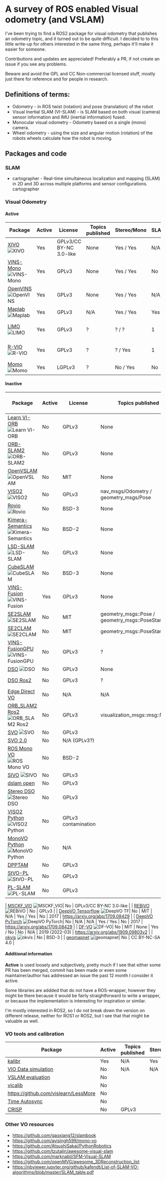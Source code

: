 # A survey of ROS enabled Visual odometry (and VSLAM)
I've been trying to find a ROS2 package for visual odometry that publishes an odometry topic, and it turned out to be quite difficult. I decided to to this little write-up for others interested in the same thing, perhaps it'll make it easier for someone.

Contributions and updates are appreciated! Preferably a PR, if not create an issue if you see any problems.

Beware and avoid the GPL and CC Non-commercial licensed stuff, mostly just there for reference and for people in research.

## Definitions of terms:
- Odometry - in ROS twist (rotation) and pose (translation) of the robot
- Visual Inertial SLAM (VI-SLAM) - is SLAM based on both visual (camera) sensor information and IMU (inertial information) fused.
- Monocular visual odometry - Odometry based on a single (mono) camera.
- Wheel odometry - using the size and angular motion (rotation) of the robots wheels calculate how the robot is moving.
 

## Packages and code

### SLAM

- cartographer - Real-time simultaneous localization and mapping (SLAM) in 2D and 3D across multiple platforms and sensor configurations. cartographer

### Visual Odometry
#### Active

| Package  |  Active | License | Topics published |  Stereo/Mono  | SLAM | ROS version | Year (last update) | Paper  | 
|---|---|---|---|---|---|---|---|---|
| [XIVO](https://github.com/ucla-vision/xivo) ![XIVO](https://img.shields.io/github/stars/ucla-vision/xivo.svg)| Yes | GPLv3/CC BY-NC 3.0-like | None | Yes / Yes | N/A | 1 | 2019 (2023-03) | http://vision.ucla.edu/papers/tsotsosCS15.pdf |
| [VINS-Mono](https://github.com/HKUST-Aerial-Robotics/VINS-Mono) ![VINS-Mono](https://img.shields.io/github/stars/HKUST-Aerial-Robotics/VINS-Mono.svg)| Yes | GPLv3 | None | Yes / Yes | No | 1 | 2017 (2022-09) | https://ieeexplore.ieee.org/document/8421746/?arnumber=8421746&source=authoralert | 
| [OpenVINS](https://github.com/rpng/open_vins) ![OpenVINS](https://img.shields.io/github/stars/rpng/open_vins.svg)| Yes | GPLv3 | None | Yes / Yes | N/A | 1 | 2019 (2023-04) | https://udel.edu/~ghuang/iros19-vins-workshop/papers/06.pdf | 
| [Maplab](https://github.com/ethz-asl/maplab) ![Maplab](https://img.shields.io/github/stars/ethz-asl/maplab.svg) | Yes | GPLv3 | N/A | Yes / Yes | Yes | 1 | 2018 (2023-04) | https://arxiv.org/abs/1711.10250 |
| [LIMO](https://github.com/johannes-graeter/limo) ![LIMO](https://img.shields.io/github/stars/johannes-graeter/limo.svg)| Yes | GPLv3 | ? |  ? / ? | 1 | 2018 (2022-09) | https://books.google.de/books?hl=en&lr=&id=cZW8DwAAQBAJ&oi |
| [R-VIO](https://github.com/rpng/R-VIO) ![R-VIO](https://img.shields.io/github/stars/rpng/R-VIO.svg) | Yes | GPLv3 | ? | ? / Yes | 1 | 2018 (2023-04) | https://journals.sagepub.com/doi/10.1177/0278364919853361 |
| [Momo](https://github.com/johannes-graeter/momo) ![Momo](https://img.shields.io/github/stars/johannes-graeter/momo.svg)| Yes | LGPLv3 | ? | No / Yes | No | N/A | 2017 (2022-09) | -

#### Inactive
| Package  |  Active | License | Topics published |  Stereo/Mono  | SLAM | ROS version | Year (last update) | Paper  | 
|---|---|---|---|---|---|---|---|---|
| [Learn VI-ORB](https://github.com/jingpang/LearnVIORB) ![Learn VI-ORB](https://img.shields.io/github/stars/jingpang/LearnVIORB.svg)| No | GPLv3 | None |  Yes / Yes | | Yes  | 1 |	2016 (2017) | https://arxiv.org/abs/1610.06475 |
| [ORB-SLAM2](https://github.com/raulmur/ORB_SLAM2) ![ORB-SLAM2](https://img.shields.io/github/stars/raulmur/ORB_SLAM2.svg)| No | GPLv3 | None |  Yes / Yes | Yes | 1  | 2016 (2017) |	https://arxiv.org/abs/1610.06475 |
| [OpenVSLAM](https://github.com/xdspacelab/openvslam)  ![OpenVSLAM](https://img.shields.io/github/stars/xdspacelab/openvslam.svg)| No | MIT | None |  Yes / Yes | Yes  |  1 / 2  |	2019 (2020) |	https://arxiv.org/abs/1910.01122 | 
| [VISO2](https://github.com/srv/viso2) ![VISO2](https://img.shields.io/github/stars/srv/viso2.svg)| No | GPLv3 | nav_msgs/Odometry / geometry_msgs/Pose| Yes / Yes | No | 1 | 2011 (2019) | http://t.cvlibs.net/publications/Geiger2011IV.pdf |
| [Rovio](https://github.com/ethz-asl/rovio) ![Rovio](https://img.shields.io/github/stars/ethz-asl/rovio.svg)| No | BSD-3 |None |  Yes / Yes | N/A | 1 | 2017 (2019) | https://www.research-collection.ethz.ch/handle/20.500.11850/263423 | MIT-like |
|[Kimera-Semantics](https://github.com/MIT-SPARK/Kimera-Semantics) ![Kimera-Semantics](https://img.shields.io/github/stars/MIT-SPARK/Kimera-Semantics.svg)| No | BSD-2 | None | Yes / Yes | N/A | 1 | 2019 (2021) | https://arxiv.org/pdf/1910.02490.pdf |
| [LSD-SLAM](https://github.com/tum-vision/lsd_slam) ![LSD-SLAM](https://img.shields.io/github/stars/tum-vision/lsd_slam.svg)| No | GPLv3 | None | No / Yes | N/A | 1 | 2014 (2014) | https://vision.in.tum.de/_media/spezial/bib/caruso2015_omni_lsdslam.pdf |
|[CubeSLAM](https://github.com/shichaoy/cube_slam) ![CubeSLAM](https://img.shields.io/github/stars/shichaoy/cube_slam.svg)| No |  BSD-3 | None | Yes / Yes | Yes | 1 | 2019 (2020) | https://arxiv.org/abs/1806.00557 |
| [VINS-Fusion](https://github.com/HKUST-Aerial-Robotics/VINS-Fusion) ![VINS-Fusion](https://img.shields.io/github/stars/HKUST-Aerial-Robotics/VINS-Fusion.svg)| Yes | GPLv3 | None | Yes / Yes | Yes | 1 | 2019 (2021) | https://ieeexplore.ieee.org/abstract/document/8593603 |
| [SE2SLAM](https://github.com/izhengfan/se2lam) ![SE2SLAM](https://img.shields.io/github/stars/izhengfan/se2lam.svg)| No | MIT | geometry_msgs::Pose / geometry_msgs::PoseStamped | Yes / Yes | Yes | 1 | 2019 (2020) | https://fzheng.me/icra/2019.pdf | 
| [SE2CLAM](https://github.com/izhengfan/se2clam) ![SE2CLAM](https://img.shields.io/github/stars/izhengfan/se2clam.svg)| No | MIT | geometry_msgs::PoseStamped | Yes / Yes | Yes | 1 | 2018 (2020) |  https://ieeexplore.ieee.org/document/8357438 | 
| [VINS-FusionGPU](https://github.com/pjrambo/VINS-Fusion-gpu) ![VINS-FusionGPU](https://img.shields.io/github/stars/pjrambo/VINS-Fusion-gpu.svg)| No | GPLv3 | ? | Yes / Yes | Yes | 1 | 2019 (2019) | - |
| [DSO](https://github.com/JakobEngel/dso_ros) ![DSO](https://img.shields.io/github/stars/JakobEngel/dso_ros.svg)| No | GPLv3 | None | Yes / Yes | No | No | 1 | 2016 (2018) | https://vision.in.tum.de/_media/spezial/bib/engel2016dso.pdf | 
| [DSO Ros2](https://github.com/goktug97/dso_ros2) | No | GPLv3 | ? | ? / ? | 2 |  2019 (2019) | - |
|[Edge Direct VO](https://github.com/kevinchristensen1/EdgeDirectVO) | No | N/A | N/A | Yes / No | No | None | 2019 (2019) | https://arxiv.org/abs/1906.04838 | N/A |
| [ORB_SLAM2 Ros2](https://github.com/alsora/ORB_SLAM2) ![ORB_SLAM2 Ros2](https://img.shields.io/github/stars/alsora/ORB_SLAM2.svg)| No | GPLv3 | visualization_msgs::msg::Marker |
| [SVO](https://github.com/uzh-rpg/rpg_svo) ![SVO](https://img.shields.io/github/stars/uzh-rpg/rpg_svo.svg)| No | GPLv3 | 
| [SVO 2.0](https://github.com/uzh-rpg/rpg_svo_example) | No | N/A (GPLv3?) |
| [ROS Mono VO](https://github.com/atomoclast/ros_mono_vo) ![ROS Mono VO](https://img.shields.io/github/stars/atomoclast/ros_mono_vo.svg)| No | BSD-2 |
| [SIVO](https://github.com/navganti/SIVO) ![SIVO](https://img.shields.io/github/stars/navganti/SIVO.svg)| No | GPLv3 |
| [dslam open](https://github.com/uzh-rpg/dslam_open) | No | GPLv3 |
| [Stereo DSO](https://github.com/HorizonAD/stereo_dso) ![Stereo DSO](https://img.shields.io/github/stars/HorizonAD/stereo_dso.svg)| No | GPLv3 |
| [VISO2 Python](https://github.com/AtlasBuggy/libviso2-python) ![VISO2 Python](https://img.shields.io/github/stars/AtlasBuggy/libviso2-python.svg)| No | GPLv3 contamination |
| [MonoVO Python](https://github.com/uoip/monoVO-python) ![MonoVO Python](https://img.shields.io/github/stars/uoip/monoVO-python.svg)| No | N/A
| [DPPTAM](https://github.com/alejocb/dpptam) | No | GPLv3 |
| [StVO-PL](https://github.com/rubengooj/StVO-PL) ![StVO-PL](https://img.shields.io/github/stars/rubengooj/StVO-PL.svg)| No | GPLv3 |
| [PL-SLAM](https://github.com/rubengooj/pl-slam) ![PL-SLAM](https://img.shields.io/github/stars/rubengooj/pl-slam.svg) | No | GPLv3 |


| [MSCKF_VIO](https://github.com/KumarRobotics/msckf_vio) ![MSCKF_VIO](https://img.shields.io/github/stars/KumarRobotics/msckf_vio.svg)| No | GPLv3/CC BY-NC 3.0-like |
| [REBiVO](https://github.com/JuanTarrio/rebvo) ![REBiVO](https://img.shields.io/github/stars/JuanTarrio/rebvo.svg) | No | GPLv3 |
| [DeepVO Tensorflow](https://github.com/ildoonet/deepvo) ![DeepVO TF](https://img.shields.io/github/stars/ildoonet/deepvo.svg)| No | MIT |  N/A | Yes / Yes | No | 2017 | https://arxiv.org/abs/1709.08429 |
| [DeepVO PyTorch](https://github.com/ChiWeiHsiao/DeepVO-pytorch) ![DeepVO PyTorch](https://img.shields.io/github/stars/ChiWeiHsiao/DeepVO-pytorch.svg)| No | N/A | N/A | Yes / Yes | No | 2017 | https://arxiv.org/abs/1709.08429 |
| [DF-VO](https://github.com/Huangying-Zhan/DF-VO) ![DF-VO](https://img.shields.io/github/stars/Huangying-Zhan/DF-VO.svg)| No | MIT | None | Yes / No | No | N/A | 2019 (2022-03) | https://arxiv.org/abs/1909.09803v2 |
| [okvis](https://github.com/ethz-asl/okvis) ![okvis](https://img.shields.io/github/stars/ethz-asl/okvis.svg) | No | BSD-3 |
| [geomapnet](https://github.com/NVlabs/geomapnet) ![geomapnet](https://img.shields.io/github/stars/NVlabs/geomapnet.svg)| No | CC BY-NC-SA 4.0 |


#### Additional information
**Active** is used loosely and subjectively, pretty much if I see that either some PR has been merged, commit has been made or even some maintainer/author has addressed an issue the past 12 month I consider it active.

Some libraries are addded that do not have a ROS-wrapper, however they might be there because it would be fairly straightforward to write a wrapper, or because the implementation is interesting for inspiration or similar.

I'm mostly interested in ROS2, so I do not break down the version on different release, neither for ROS1 or ROS2, but I see that that might be valuable as well.

### VO tools and calibration
| Package  |  Active | Topics published |  Stereo | Mono  |  Omni | SLAM | ROS version | Year | Paper |  License | 
|---|---|---|---|---|---|---|---|---|---|---|
| [kalibr](https://github.com/ethz-asl/kalibr) | Yes | N/A | Yes |
|[VIO Data simulation](https://github.com/HeYijia/vio_data_simulation) | No | N/A | N/A | N/A | N/A | N/A | N/A | N/A |
| [VSLAM evaluation](https://github.com/nicolov/vslam_evaluation) | No
| [vicalib](https://github.com/arpg/vicalib) | No
| https://github.com/vislearn/LessMore | No
| [Time Autosync](https://github.com/ethz-asl/time_autosync) | No
| [CRISP](https://github.com/hovren/crisp) | No | GPLv3


### Other VO resources
- https://github.com/gaoxiang12/slambook
- https://github.com/avisingh599/mono-vo
- https://github.com/AtsushiSakai/PythonRobotics
- https://github.com/tzutalin/awesome-visual-slam
- https://github.com/marknabil/SFM-Visual-SLAM
- https://github.com/openMVG/awesome_3DReconstruction_list
- https://nbviewer.jupyter.org/github/kafendt/List-of-SLAM-VO-algorithms/blob/master/SLAM_table.pdf
